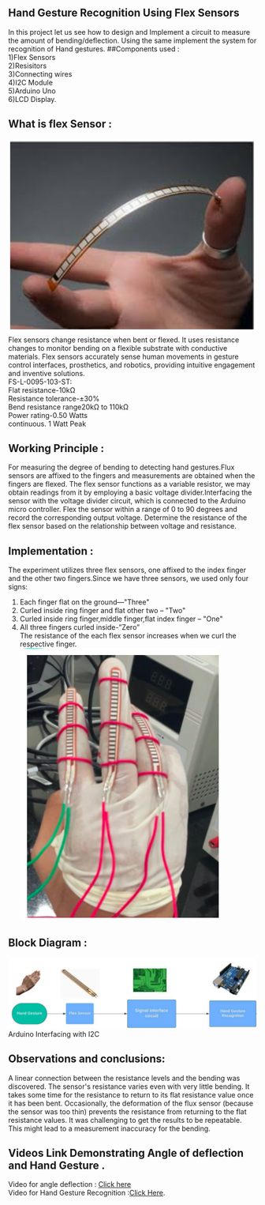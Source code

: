 ## Hand Gesture Recognition Using Flex Sensors
In this project let us see how to design and Implement a circuit to measure the amount of bending/deflection. Using the same implement the system for recognition of Hand gestures.
##Components used :<br>
1)Flex Sensors<br>
2)Resisitors<br>
3)Connecting wires<br>
4)I2C Module<br>
5)Arduino Uno<br>
6)LCD Display.<br>
## What is flex Sensor :
![alt text](flexsensor.png)<br>
Flex sensors change resistance when bent or flexed. It uses resistance changes to monitor bending on a flexible substrate with conductive materials. Flex sensors accurately sense human movements in gesture control interfaces, prosthetics, and robotics, providing intuitive engagement and inventive solutions.<br>
FS-L-0095-103-ST:<br>
Flat resistance-10kΩ<br>
Resistance tolerance-±30%<br>
Bend resistance range20kΩ to 110kΩ<br>
Power rating-0.50 Watts<br>
continuous. 1 Watt Peak<br>

## Working Principle :
For measuring the degree of bending to detecting hand gestures.Flux sensors are affixed to the fingers and measurements are obtained when the fingers are flexed. The flex sensor functions as a variable resistor, we may obtain readings from it by employing a basic voltage divider.Interfacing the sensor with the voltage divider circuit, which is connected to the Arduino micro controller. Flex the sensor within a range of 0 to 90 degrees and record the corresponding output voltage. Determine the resistance of the flex sensor based on the relationship between voltage and resistance.<br>



## Implementation :
The experiment utilizes three flex sensors, one affixed to the index finger and the other two fingers.Since we have three sensors, we used only four signs:<br>
1. Each finger flat on the ground—"Three"<br>
2. Curled inside ring finger and flat other two – "Two"<br>
3. Curled inside ring finger,middle finger,flat index finger – "One"<br>
4. All three fingers curled inside-”Zero”<br>
The resistance of the each flex sensor increases when we curl the
respective finger.<br>
![alt text](Implementation.png)
## Block Diagram :
![alt text](BlockDiagram.png)<br>
Arduino Interfacing with I2C<br>


## Observations and conclusions:
A linear connection between the resistance levels and the bending was discovered. The sensor's resistance varies even with very little bending. It takes some time for the resistance to return to its flat resistance value once it has been bent. Occasionally, the deformation of the flux sensor (because the sensor was too thin) prevents the resistance from returning to the flat resistance values. It was challenging to get the results to be repeatable. This might lead to a measurement inaccuracy for the bending.
## Videos Link Demonstrating Angle of deflection and Hand Gesture .
Video for angle deflection : [Click here](https://drive.google.com/file/d/1RwiWMyCqQFmmPlLyjixLA4AUjJYxQlRz/view?usp=sharing)<br>
Video for Hand Gesture Recognition :[Click Here](https://drive.google.com/file/d/1M9wWyOSujVjUTBVJN1y3VXacl67TEJsO/view?usp=sharing).
